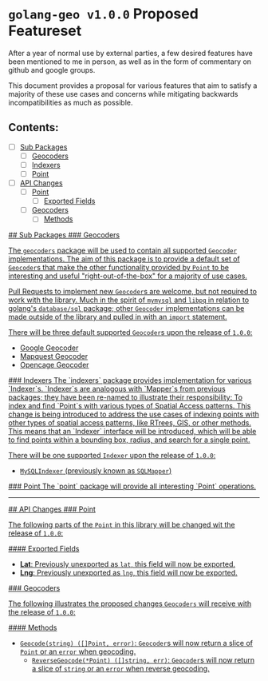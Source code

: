 # `golang-geo v1.0.0` Proposed Featureset

After a year of normal use by external parties, a few desired features have been mentioned to me in person, as well as in the form of commentary on github and google groups.

This document provides a proposal for various features that aim to satisfy a majority of these use cases and concerns while mitigating backwards incompatibilities as much as possible.

## Contents:

- [ ] [Sub Packages](#sub-packages)
  - [ ] [Geocoders](#geocoders)
  - [ ] [Indexers](#indexers)
  - [ ] [Point](#point)
- [ ] [API Changes](#api-changes)
  - [ ] [Point](#api-changes-point)
    - [ ] [Exported Fields](#point-exported-fields)
  - [ ] [Geocoders](#api-changes-geocoders)
    - [ ] [Methods](#geocoder-methods)

<a href="sub-packages" />
## Sub Packages

<a href="geocoders"/>
### Geocoders

The `geocoders` package will be used to contain all supported `Geocoder` implementations.  The aim of this package is to provide a default set of `Geocoder`s that make the other functionality provided by `Point` to be interesting and useful "right-out-of-the-box" for a majority of use cases.

Pull Requests to implement new `Geocoder`s are welcome, but not required to work with the library.  Much in the spirit of `mymysql` and `libpq` in relation to golang's `database/sql` package; other `Geocoder` implementations can be made outside of the library and pulled in with an `import` statement.

There will be three default supported `Geocoder`s upon the release of `1.0.0`:
  - Google Geocoder
  - Mapquest Geocoder
  - Opencage Geocoder

<a href="indexers" />
### Indexers
The `indexers` package provides implementation for various `Indexer`s.  `Indexer`s are analogous with `Mapper`s from previous packages; they have been re-named to illustrate their responsibility:  To index and find `Point`s with various types of Spatial Access patterns.  This change is being introduced to address the use cases of indexing points with other types of spatial access patterns, like RTrees, GIS, or other methods.  This means that an `Indexer` interface will be introduced, which will be able to find points within a bounding box, radius, and search for a single point.

There will be one supported `Indexer` upon the release of `1.0.0`:
  - `MySQLIndexer` (previously known as `SQLMapper`)

<a href="point" />
### Point
The `point` package will provide all interesting `Point` operations.

***

<a href="api-changes" />
## API Changes

<a href="api-changes-point" />
### Point

The following parts of the `Point` in this library will be changed wit the release of `1.0.0`:

<a href="point-exported-fields">
#### Exported Fields

- **Lat**: Previously unexported as `lat`, this field will now be exported.
- **Lng**: Previously unexported as `lng`, this field will now be exported.

<a href="api-changes-geocoders" />
### Geocoders

The following illustrates the proposed changes `Geocoders` will receive with the release of `1.0.0`:

<a href="geocoder-methods">
#### Methods

  - `Geocode(string) ([]Point, error)`: `Geocoder`s will now return a slice of `Point` or an `error` when geocoding.
    - `ReverseGeocode(*Point) ([]string, err)`: `Geocoder`s will now return a slice of `string` or an `error` when reverse geocoding.